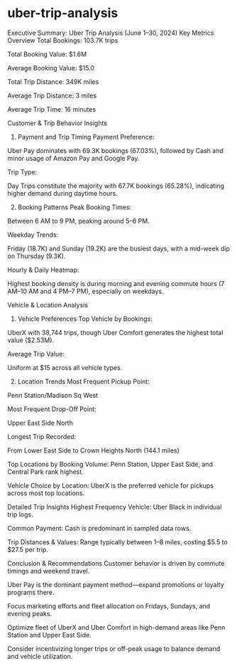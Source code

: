 # uber-trip-analysis


Executive Summary: Uber Trip Analysis (June 1–30, 2024)
Key Metrics Overview
Total Bookings: 103.7K trips

Total Booking Value: $1.6M

Average Booking Value: $15.0

Total Trip Distance: 349K miles

Average Trip Distance: 3 miles

Average Trip Time: 16 minutes

Customer & Trip Behavior Insights
1. Payment and Trip Timing
Payment Preference:

Uber Pay dominates with 69.3K bookings (67.03%), followed by Cash and minor usage of Amazon Pay and Google Pay.

Trip Type:

Day Trips constitute the majority with 67.7K bookings (65.28%), indicating higher demand during daytime hours.

2. Booking Patterns
Peak Booking Times:

Between 6 AM to 9 PM, peaking around 5–6 PM.

Weekday Trends:

Friday (18.7K) and Sunday (19.2K) are the busiest days, with a mid-week dip on Thursday (9.3K).

Hourly & Daily Heatmap:

Highest booking density is during morning and evening commute hours (7 AM–10 AM and 4 PM–7 PM), especially on weekdays.

Vehicle & Location Analysis
1. Vehicle Preferences
Top Vehicle by Bookings:

UberX with 38,744 trips, though Uber Comfort generates the highest total value ($2.53M).

Average Trip Value:

Uniform at $15 across all vehicle types.

2. Location Trends
Most Frequent Pickup Point:

Penn Station/Madison Sq West

Most Frequent Drop-Off Point:

Upper East Side North

Longest Trip Recorded:

From Lower East Side to Crown Heights North (144.1 miles)

Top Locations by Booking Volume:
Penn Station, Upper East Side, and Central Park rank highest.

Vehicle Choice by Location:
UberX is the preferred vehicle for pickups across most top locations.

Detailed Trip Insights
Highest Frequency Vehicle: Uber Black in individual trip logs.

Common Payment: Cash is predominant in sampled data rows.

Trip Distances & Values: Range typically between 1–8 miles, costing $5.5 to $27.5 per trip.

Conclusion & Recommendations
Customer behavior is driven by commute timings and weekend travel.

Uber Pay is the dominant payment method—expand promotions or loyalty programs there.

Focus marketing efforts and fleet allocation on Fridays, Sundays, and evening peaks.

Optimize fleet of UberX and Uber Comfort in high-demand areas like Penn Station and Upper East Side.

Consider incentivizing longer trips or off-peak usage to balance demand and vehicle utilization.
